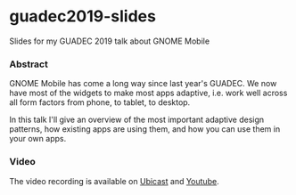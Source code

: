 # guadec2019-slides

Slides for my GUADEC 2019 talk about GNOME Mobile

### Abstract

GNOME Mobile has come a long way since last year's GUADEC. We now have most of the widgets to make most apps adaptive, i.e. work well across all form factors from phone, to tablet, to desktop.

In this talk I'll give an overview of the most important adaptive design patterns, how existing apps are using them, and how you can use them in your own apps.

### Video

The video recording is available on [Ubicast](https://guadec.ubicast.tv/videos/designing-gnome-mobile-apps) and [Youtube](https://www.youtube.com/watch?v=olTQnKUSTso).
